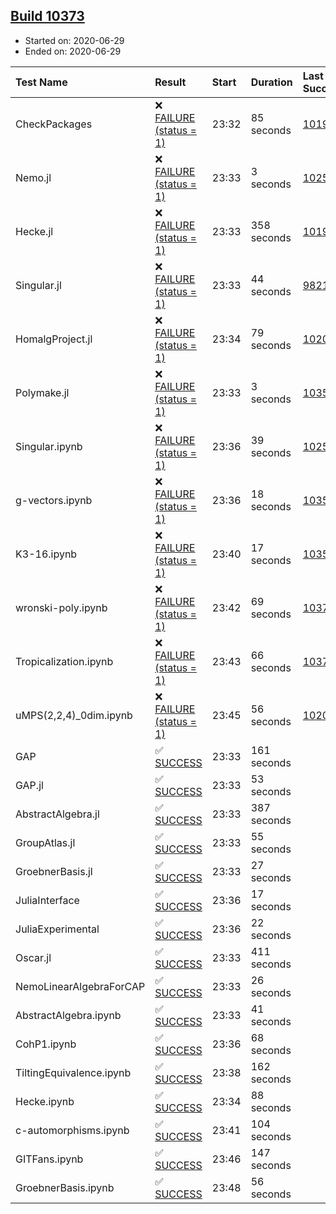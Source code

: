 ## [Build 10373](https://oscarci.mathematik.uni-kl.de/job/oscar/10373/)

* Started on: 2020-06-29
* Ended on: 2020-06-29

| Test Name    | Result | Start | Duration | Last Success | First Failure |
|:-------------|:-------|:------|:---------|:-------------|:--------------|
| CheckPackages | ❌ [FAILURE (status = 1)](https://oscarci.mathematik.uni-kl.de/job/oscar/10373/artifact/logs/build-10373/CheckPackages.log) | 23:32 | 85 seconds | [10197](https://oscarci.mathematik.uni-kl.de/job/oscar/10197/) | [10198](https://oscarci.mathematik.uni-kl.de/job/oscar/10198/) |
| Nemo.jl | ❌ [FAILURE (status = 1)](https://oscarci.mathematik.uni-kl.de/job/oscar/10373/artifact/logs/build-10373/Nemo.jl.log) | 23:33 | 3 seconds | [10252](https://oscarci.mathematik.uni-kl.de/job/oscar/10252/) | [10253](https://oscarci.mathematik.uni-kl.de/job/oscar/10253/) |
| Hecke.jl | ❌ [FAILURE (status = 1)](https://oscarci.mathematik.uni-kl.de/job/oscar/10373/artifact/logs/build-10373/Hecke.jl.log) | 23:33 | 358 seconds | [10197](https://oscarci.mathematik.uni-kl.de/job/oscar/10197/) | [10198](https://oscarci.mathematik.uni-kl.de/job/oscar/10198/) |
| Singular.jl | ❌ [FAILURE (status = 1)](https://oscarci.mathematik.uni-kl.de/job/oscar/10373/artifact/logs/build-10373/Singular.jl.log) | 23:33 | 44 seconds | [9821](https://oscarci.mathematik.uni-kl.de/job/oscar/9821/) | [9822](https://oscarci.mathematik.uni-kl.de/job/oscar/9822/) |
| HomalgProject.jl | ❌ [FAILURE (status = 1)](https://oscarci.mathematik.uni-kl.de/job/oscar/10373/artifact/logs/build-10373/HomalgProject.jl.log) | 23:34 | 79 seconds | [10209](https://oscarci.mathematik.uni-kl.de/job/oscar/10209/) | [10210](https://oscarci.mathematik.uni-kl.de/job/oscar/10210/) |
| Polymake.jl | ❌ [FAILURE (status = 1)](https://oscarci.mathematik.uni-kl.de/job/oscar/10373/artifact/logs/build-10373/Polymake.jl.log) | 23:33 | 3 seconds | [10356](https://oscarci.mathematik.uni-kl.de/job/oscar/10356/) | [10357](https://oscarci.mathematik.uni-kl.de/job/oscar/10357/) |
| Singular.ipynb | ❌ [FAILURE (status = 1)](https://oscarci.mathematik.uni-kl.de/job/oscar/10373/artifact/logs/build-10373/Singular.ipynb.log) | 23:36 | 39 seconds | [10252](https://oscarci.mathematik.uni-kl.de/job/oscar/10252/) | [10253](https://oscarci.mathematik.uni-kl.de/job/oscar/10253/) |
| g-vectors.ipynb | ❌ [FAILURE (status = 1)](https://oscarci.mathematik.uni-kl.de/job/oscar/10373/artifact/logs/build-10373/g-vectors.ipynb.log) | 23:36 | 18 seconds | [10356](https://oscarci.mathematik.uni-kl.de/job/oscar/10356/) | [10357](https://oscarci.mathematik.uni-kl.de/job/oscar/10357/) |
| K3-16.ipynb | ❌ [FAILURE (status = 1)](https://oscarci.mathematik.uni-kl.de/job/oscar/10373/artifact/logs/build-10373/K3-16.ipynb.log) | 23:40 | 17 seconds | [10356](https://oscarci.mathematik.uni-kl.de/job/oscar/10356/) | [10357](https://oscarci.mathematik.uni-kl.de/job/oscar/10357/) |
| wronski-poly.ipynb | ❌ [FAILURE (status = 1)](https://oscarci.mathematik.uni-kl.de/job/oscar/10373/artifact/logs/build-10373/wronski-poly.ipynb.log) | 23:42 | 69 seconds | [10372](https://oscarci.mathematik.uni-kl.de/job/oscar/10372/) | [10373](https://oscarci.mathematik.uni-kl.de/job/oscar/10373/) |
| Tropicalization.ipynb | ❌ [FAILURE (status = 1)](https://oscarci.mathematik.uni-kl.de/job/oscar/10373/artifact/logs/build-10373/Tropicalization.ipynb.log) | 23:43 | 66 seconds | [10372](https://oscarci.mathematik.uni-kl.de/job/oscar/10372/) | [10373](https://oscarci.mathematik.uni-kl.de/job/oscar/10373/) |
| uMPS(2,2,4)_0dim.ipynb | ❌ [FAILURE (status = 1)](https://oscarci.mathematik.uni-kl.de/job/oscar/10373/artifact/logs/build-10373/uMPS-2-2-4-_0dim.ipynb.log) | 23:45 | 56 seconds | [10209](https://oscarci.mathematik.uni-kl.de/job/oscar/10209/) | [10210](https://oscarci.mathematik.uni-kl.de/job/oscar/10210/) |
| GAP | ✅ [SUCCESS](https://oscarci.mathematik.uni-kl.de/job/oscar/10373/artifact/logs/build-10373/GAP.log) | 23:33 | 161 seconds |  |  |
| GAP.jl | ✅ [SUCCESS](https://oscarci.mathematik.uni-kl.de/job/oscar/10373/artifact/logs/build-10373/GAP.jl.log) | 23:33 | 53 seconds |  |  |
| AbstractAlgebra.jl | ✅ [SUCCESS](https://oscarci.mathematik.uni-kl.de/job/oscar/10373/artifact/logs/build-10373/AbstractAlgebra.jl.log) | 23:33 | 387 seconds |  |  |
| GroupAtlas.jl | ✅ [SUCCESS](https://oscarci.mathematik.uni-kl.de/job/oscar/10373/artifact/logs/build-10373/GroupAtlas.jl.log) | 23:33 | 55 seconds |  |  |
| GroebnerBasis.jl | ✅ [SUCCESS](https://oscarci.mathematik.uni-kl.de/job/oscar/10373/artifact/logs/build-10373/GroebnerBasis.jl.log) | 23:33 | 27 seconds |  |  |
| JuliaInterface | ✅ [SUCCESS](https://oscarci.mathematik.uni-kl.de/job/oscar/10373/artifact/logs/build-10373/JuliaInterface.log) | 23:36 | 17 seconds |  |  |
| JuliaExperimental | ✅ [SUCCESS](https://oscarci.mathematik.uni-kl.de/job/oscar/10373/artifact/logs/build-10373/JuliaExperimental.log) | 23:36 | 22 seconds |  |  |
| Oscar.jl | ✅ [SUCCESS](https://oscarci.mathematik.uni-kl.de/job/oscar/10373/artifact/logs/build-10373/Oscar.jl.log) | 23:33 | 411 seconds |  |  |
| NemoLinearAlgebraForCAP | ✅ [SUCCESS](https://oscarci.mathematik.uni-kl.de/job/oscar/10373/artifact/logs/build-10373/NemoLinearAlgebraForCAP.log) | 23:33 | 26 seconds |  |  |
| AbstractAlgebra.ipynb | ✅ [SUCCESS](https://oscarci.mathematik.uni-kl.de/job/oscar/10373/artifact/logs/build-10373/AbstractAlgebra.ipynb.log) | 23:33 | 41 seconds |  |  |
| CohP1.ipynb | ✅ [SUCCESS](https://oscarci.mathematik.uni-kl.de/job/oscar/10373/artifact/logs/build-10373/CohP1.ipynb.log) | 23:36 | 68 seconds |  |  |
| TiltingEquivalence.ipynb | ✅ [SUCCESS](https://oscarci.mathematik.uni-kl.de/job/oscar/10373/artifact/logs/build-10373/TiltingEquivalence.ipynb.log) | 23:38 | 162 seconds |  |  |
| Hecke.ipynb | ✅ [SUCCESS](https://oscarci.mathematik.uni-kl.de/job/oscar/10373/artifact/logs/build-10373/Hecke.ipynb.log) | 23:34 | 88 seconds |  |  |
| c-automorphisms.ipynb | ✅ [SUCCESS](https://oscarci.mathematik.uni-kl.de/job/oscar/10373/artifact/logs/build-10373/c-automorphisms.ipynb.log) | 23:41 | 104 seconds |  |  |
| GITFans.ipynb | ✅ [SUCCESS](https://oscarci.mathematik.uni-kl.de/job/oscar/10373/artifact/logs/build-10373/GITFans.ipynb.log) | 23:46 | 147 seconds |  |  |
| GroebnerBasis.ipynb | ✅ [SUCCESS](https://oscarci.mathematik.uni-kl.de/job/oscar/10373/artifact/logs/build-10373/GroebnerBasis.ipynb.log) | 23:48 | 56 seconds |  |  |
